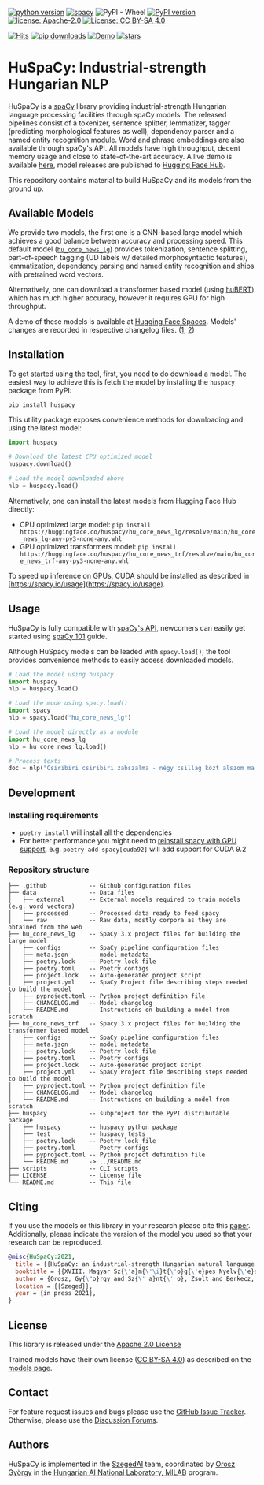 
[![python version](https://img.shields.io/badge/Python-%3E=3.7-blue)](https://github.com/huspacy/huspacy)
[![spacy](https://img.shields.io/badge/built%20with-spaCy-09a3d5.svg)](https://spacy.io)
![PyPI - Wheel](https://img.shields.io/pypi/wheel/huspacy)
[![PyPI version](https://badge.fury.io/py/huspacy.svg)](https://pypi.org/project/huspacy/)
[![license: Apache-2.0](https://img.shields.io/github/license/huspacy/huspacy)](https://github.com/huspacy/huspacy/blob/master/LICENSE)
[![License: CC BY-SA 4.0](https://img.shields.io/badge/License-CC%20BY--SA%204.0-lightgrey.svg)](https://creativecommons.org/licenses/by-sa/4.0/)

[![Hits](https://hits.seeyoufarm.com/api/count/incr/badge.svg?url=https%3A%2F%2Fgithub.com%2Fhuspacy%2Fhuspacy&count_bg=%2379C83D&title_bg=%23555555&icon=&icon_color=%23E7E7E7&title=hits&edge_flat=true)](https://hits.seeyoufarm.com)
[![pip downloads](https://img.shields.io/pypi/dm/huspacy.svg)](https://pypi.org/project/huspacy/)
[![Demo](https://img.shields.io/badge/Try%20the-Demo-important)](https://huggingface.co/spaces/huspacy/demo)
[![stars](https://img.shields.io/github/stars/huspacy/huspacy?style=social)](https://github.com/huspacy/huspacy)


# HuSpaCy: Industrial-strength Hungarian NLP

HuSpaCy is a [spaCy](https://spacy.io) library providing industrial-strength Hungarian language processing facilities through spaCy models. 
The released pipelines consist of a tokenizer, sentence splitter, lemmatizer, tagger (predicting morphological features as well), dependency parser and a named entity recognition module. 
Word and phrase embeddings are also available through spaCy's API.
All models have high throughput, decent memory usage and close to state-of-the-art accuracy. 
A live demo is available [here](https://huggingface.co/spaces/huspacy/demo), model releases are published to [Hugging Face Hub](https://huggingface.co/huspacy/). 

This repository contains material to build HuSpaCy and its models from the ground up.

## Available Models 

We provide two models, the first one is a CNN-based large model which achieves a good balance between accuracy and processing speed.
This default model ([`hu_core_news_lg`](https://huggingface.co/huspacy/hu_core_news_lg)) provides tokenization, sentence splitting, part-of-speech tagging (UD labels w/ detailed morphosyntactic features), lemmatization, dependency parsing and named entity recognition and ships with pretrained word vectors.

Alternatively, one can download a transformer based model (using [huBERT](https://huggingface.co/SZTAKI-HLT/hubert-base-cc)) which has much higher accuracy, however it requires GPU for high throughput.

A demo of these models is available at [Hugging Face Spaces](https://huggingface.co/spaces/huspacy/demo).
Models' changes are recorded in respective changelog files. ([1](https://github.com/huspacy/huspacy/blob/master/hu_core_news_lg/CHANGELOG.md), [2](https://github.com/huspacy/huspacy/blob/master/hu_core_news_trf/CHANGELOG.md))

## Installation

To get started using the tool, first, you need to do download a model. The easiest way to achieve this is fetch the model by installing the `huspacy` package from PyPI:

```bash
pip install huspacy
```

This utility package exposes convenience methods for downloading and using the latest model:

```python
import huspacy

# Download the latest CPU optimized model
huspacy.download()

# Load the model downloaded above
nlp = huspacy.load()
```

Alternatively, one can install the latest models from Hugging Face Hub directly:
   - CPU optimized large model: `pip install https://huggingface.co/huspacy/hu_core_news_lg/resolve/main/hu_core_news_lg-any-py3-none-any.whl`
   - GPU optimized transformers model: `pip install https://huggingface.co/huspacy/hu_core_news_trf/resolve/main/hu_core_news_trf-any-py3-none-any.whl`

To speed up inference on GPUs, CUDA should be installed as described in [https://spacy.io/usage](https://spacy.io/usage).


## Usage

HuSpaCy is fully compatible with [spaCy's API](https://spacy.io/api/doc/), newcomers can easily get started using [spaCy 101](https://spacy.io/usage/spacy-101) guide. 

Although HuSpacy models can be leaded with `spacy.load()`, the tool provides convenience methods to easily access downloaded models.
```python
# Load the model using huspacy
import huspacy
nlp = huspacy.load()

# Load the mode using spacy.load()
import spacy
nlp = spacy.load("hu_core_news_lg")

# Load the model directly as a module
import hu_core_news_lg
nlp = hu_core_news_lg.load()

# Process texts
doc = nlp("Csiribiri csiribiri zabszalma - négy csillag közt alszom ma.")
```


## Development
 
### Installing requirements

- `poetry install` will install all the dependencies
- For better performance you might need to [reinstall spacy with GPU support](https://spacy.io/usage), e.g. `poetry add spacy[cuda92]` will add support for CUDA 9.2 

### Repository structure

```
├── .github            -- Github configuration files
├── data               -- Data files
│   ├── external       -- External models required to train models (e.g. word vectors)
│   ├── processed      -- Processed data ready to feed spacy
│   └── raw            -- Raw data, mostly corpora as they are obtained from the web
├── hu_core_news_lg    -- SpaCy 3.x project files for building the large model
│   ├── configs        -- SpaCy pipeline configuration files
│   ├── meta.json      -- model metadata
│   ├── poetry.lock    -- Poetry lock file
│   ├── poetry.toml    -- Poetry configs
│   ├── project.lock   -- Auto-generated project script
│   ├── project.yml    -- SpaCy Project file describing steps needed to build the model
│   ├── pyproject.toml -- Python project definition file
│   ├── CHANGELOG.md   -- Model changelog
│   └── README.md      -- Instructions on building a model from scratch
├── hu_core_news_trf   -- Spacy 3.x project files for building the transformer based model
│   ├── configs        -- SpaCy pipeline configuration files
│   ├── meta.json      -- model metadata
│   ├── poetry.lock    -- Poetry lock file
│   ├── poetry.toml    -- Poetry configs
│   ├── project.lock   -- Auto-generated project script
│   ├── project.yml    -- SpaCy Project file describing steps needed to build the model
│   ├── pyproject.toml -- Python project definition file
│   ├── CHANGELOG.md   -- Model changelog
│   └── README.md      -- Instructions on building a model from scratch
├── huspacy            -- subproject for the PyPI distributable package
│   ├── huspacy        -- huspacy python package
│   ├── test           -- huspacy tests
│   ├── poetry.lock    -- Poetry lock file
│   ├── poetry.toml    -- Poetry configs
│   ├── pyproject.toml -- Python project definition file
│   └── README.md      -> ../README.md
├── scripts            -- CLI scripts
├── LICENSE            -- License file
└── README.md          -- This file

```

## Citing

If you use the models or this library in your research please cite this [paper](https://arxiv.org/abs/2201.01956).</br>
Additionally, please indicate the version of the model you used so that your research can be reproduced.


```bibtex
@misc{HuSpaCy:2021,
  title = {{HuSpaCy: an industrial-strength Hungarian natural language processing toolkit}},
  booktitle = {{XVIII. Magyar Sz{\'a}m{\'\i}t{\'o}g{\'e}pes Nyelv{\'e}szeti Konferencia}},
  author = {Orosz, Gy{\"o}rgy and Sz{\' a}nt{\' o}, Zsolt and Berkecz, P{\' e}ter and Szab{\' o}, Gerg{\H o} and Farkas, Rich{\' a}rd}, 
  location = {{Szeged}},
  year = {in press 2021},
}
```

## License

This library is released under the [Apache 2.0 License](https://github.com/huspacy/huspacy/blob/master/LICENSE)

Trained models have their own license ([CC BY-SA 4.0](https://creativecommons.org/licenses/by-nc/4.0/)) as described on the [models page](https://huggingface.co/huspacy/).

## Contact
For feature request issues and bugs please use the [GitHub Issue Tracker](https://github.com/huspacy/huspacy/issues). Otherwise, please use the [Discussion Forums](https://github.com/huspacy/huspacy/discussions).

## Authors

HuSpaCy is implemented in the [SzegedAI](https://szegedai.github.io/) team, coordinated by [Orosz György](mailto:gyorgy@orosz.link) in the [Hungarian AI National Laboratory, MILAB](https://mi.nemzetilabor.hu/) program.
